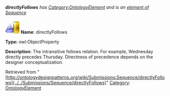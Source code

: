 ___directlyFollows__ has [Category:OntologyElement](../../Category/OntologyElement "Category:OntologyElement") and is an [element of](../../Property/ElementOf "Property:ElementOf") [Sequence](../../Submissions/Sequence "Submissions:Sequence")_


  




[![ObjectProperty](../../images/thumb/c/c3/ObjectProperty.gif/45px-ObjectProperty.gif)](../../Image/ObjectProperty.gif "ObjectProperty")
__Name__: directlyFollows 


__Type:__ owl:ObjectProperty 


__Description__: The intransitive follows relation. For example, Wednesday directly precedes Thursday. Directness of precedence depends on the designer conceptualization. 





Retrieved from "[http://ontologydesignpatterns.org/wiki/Submissions:Sequence/directlyFollows](../../Submissions/Sequence/directlyFollows)"
 [Category](http://ontologydesignpatterns.org/wiki/Special:Categories "Special:Categories"): [OntologyElement](../../Category/OntologyElement "Category:OntologyElement")